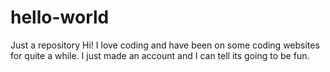 # hello-world
Just a repository
Hi! I love coding and have been on some coding websites for quite a while. I just made an account and I can tell its going to be fun.
